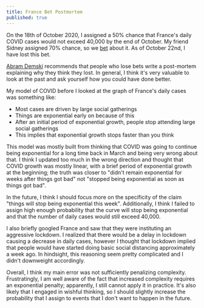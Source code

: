 ```yaml
---
title: France Bet Postmortem
published: true
---
```


On the 18th of October 2020, I assigned a 50% chance that France's daily COVID cases would not exceed 40,000 by the end of October. My friend Sidney assigned 70% chance, so we [bet](https://markxu.com/bets) about it. As of October 22nd, I have lost this bet.

[Abram Demski](https://www.lesswrong.com/posts/AM5JiWfmbAytmBq82/betting-with-mandatory-post-mortem) recommends that people who lose bets write a post-mortem explaining why they think they lost. In general, I think it's very valuable to look at the past and ask yourself how you could have done better.

My model of COVID before I looked at the graph of France's daily cases was something like:

- Most cases are driven by large social gatherings
- Things are exponential early on because of this
- After an initial period of exponential growth, people stop attending large social gatherings
- This implies that exponential growth stops faster than you think

This model was mostly built from thinking that COVID was going to continue being exponential for a long time back in March and being very wrong about that. I think I updated too much in the wrong direction and thought that COVID growth was mostly linear, with a brief period of exponential growth at the beginning; the truth was closer to "didn't remain exponential for weeks after things got bad" not "stopped being exponential as soon as things got bad".

In the future, I think I should focus more on the specificity of the claim "things will stop being exponential this week". Additionally, I think I failed to assign high enough probability that the curve will stop being exponential and that the number of daily cases would still exceed 40,000.

I also briefly googled France and saw that they were instituting an aggressive lockdown. I realized that there would be a delay in lockdown causing a decrease in daily cases, however I thought that lockdown implied that people would have started doing basic social distancing approximately a week ago. In hindsight, this reasoning seem pretty complicated and I didn't downweight accordingly.

Overall, I think my main error was not sufficiently penalizing complexity. Frustratingly, I am well aware of the fact that increased complexity requires an exponential penalty; apparently, I still cannot apply it in practice. It's also likely that I engaged in wishful thinking, so I should slightly increase the probability that I assign to events that I don't want to happen in the future.

